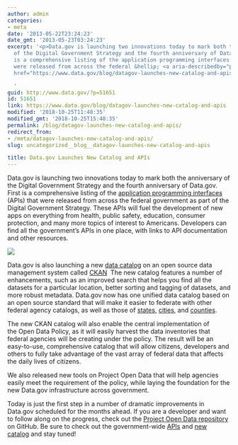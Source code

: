 ```yaml
---
author: admin
categories:
- meta
date: '2013-05-22T23:24:23'
date_gmt: '2013-05-23T03:24:23'
excerpt: '<p>Data.gov is launching two innovations today to mark both the anniversary
  of the Digital Government Strategy and the fourth anniversary of Data.gov. First
  is a comprehensive listing of the application programming interfaces (APIs) that
  were released from across the federal &hellip; <a aria-describedby="post-title-51651"
  href="https://www.data.gov/blog/datagov-launches-new-catalog-and-apis">Continued</a></p>

  '
guid: http://www.data.gov/?p=51651
id: 51651
link: https://www.data.gov/blog/datagov-launches-new-catalog-and-apis
modified: '2018-10-25T11:48:35'
modified_gmt: '2018-10-25T15:48:35'
permalink: /blog/datagov-launches-new-catalog-and-apis/
redirect_from:
- /meta/datagov-launches-new-catalog-and-apis/
slug: uncategorized__blog__datagov-launches-new-catalog-and-apis

title: Data.gov Launches New Catalog and APIs
---
```

Data.gov is launching two innovations today to mark both the anniversary of the Digital Government Strategy and the fourth anniversary of Data.gov. First is a comprehensive listing of the [application programming interfaces](http://www.data.gov/developers/page/developer-resources) (APIs) that were released from across the federal government as part of the Digital Government Strategy. These APIs will fuel the development of new apps on everything from health, public safety, education, consumer protection, and many more topics of interest to Americans. Developers can find all the government’s APIs in one place, with links to API documentation and other resources.


![](https://s3.amazonaws.com/bsp-ocsit-prod-east-appdata/datagov/wordpress/2013/10/geo3.jpg)


Data.gov is also launching a new [data catalog](http://catalog.data.gov/) on an open source data management system called [CKAN](http://ckan.org/)  The new catalog features a number of enhancements, such as an improved search that helps you find all the datasets for a particular location, better sorting and tagging of datasets, and more robust metadata. Data.gov now has one unified data catalog based on an open source standard that will make it easier to federate with other federal agency catalogs, as well as those of [states](http://www.data.gov/states/community/states), [cities](http://www.data.gov/cities/community/cities), and [counties](http://www.data.gov/counties/community/counties). 


The new CKAN catalog will also enable the central implementation of the Open Data Policy, as it will easily harvest the data inventories that federal agencies will be creating under the policy. The result will be an easy-to-use, comprehensive catalog that will allow citizens, developers and others to fully take advantage of the vast array of federal data that affects the daily lives of citizens. 


We also released new tools on Project Open Data that will help agencies easily meet the requirement of the policy, while laying the foundation for the new Data.gov infrastructure across government.


Today is just the first step in a number of dramatic improvements in Data.gov scheduled for the months ahead. If you are a developer and want to follow along on the progress, check out the [Project Open Data repository](https://github.com/project-open-data) on GitHub. Be sure to check out the government-wide [APIs](http://www.data.gov/developers/page/developer-resources) and [new catalog](http://catalog.data.gov/) and stay tuned! 


